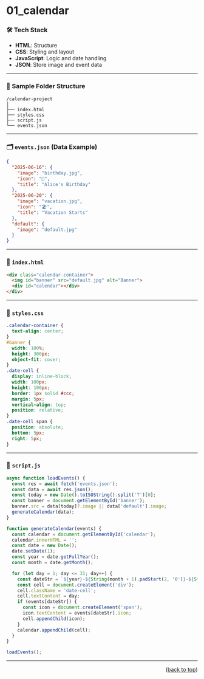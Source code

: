 
<a name="topage"></a>

# 01_calendar


### 🛠️ Tech Stack
- **HTML**: Structure
- **CSS**: Styling and layout
- **JavaScript**: Logic and date handling
- **JSON**: Store image and event data

---

### 📁 Sample Folder Structure
```
/calendar-project
│
├── index.html
├── styles.css
├── script.js
└── events.json
```

---

### 🗂️ `events.json` (Data Example)
```json
{
  "2025-06-16": {
    "image": "birthday.jpg",
    "icon": "🎂",
    "title": "Alice's Birthday"
  },
  "2025-06-20": {
    "image": "vacation.jpg",
    "icon": "🏖️",
    "title": "Vacation Starts"
  },
  "default": {
    "image": "default.jpg"
  }
}
```

---

### 🧱 `index.html`
```html
<div class="calendar-container">
  <img id="banner" src="default.jpg" alt="Banner">
  <div id="calendar"></div>
</div>
```

---

### 🎨 `styles.css`
```css
.calendar-container {
  text-align: center;
}
#banner {
  width: 100%;
  height: 300px;
  object-fit: cover;
}
.date-cell {
  display: inline-block;
  width: 100px;
  height: 100px;
  border: 1px solid #ccc;
  margin: 5px;
  vertical-align: top;
  position: relative;
}
.date-cell span {
  position: absolute;
  bottom: 5px;
  right: 5px;
}
```

---

### 🧠 `script.js`
```javascript
async function loadEvents() {
  const res = await fetch('events.json');
  const data = await res.json();
  const today = new Date().toISOString().split('T')[0];
  const banner = document.getElementById('banner');
  banner.src = data[today]?.image || data['default'].image;
  generateCalendar(data);
}

function generateCalendar(events) {
  const calendar = document.getElementById('calendar');
  calendar.innerHTML = '';
  const date = new Date();
  date.setDate(1);
  const year = date.getFullYear();
  const month = date.getMonth();

  for (let day = 1; day <= 31; day++) {
    const dateStr = `${year}-${String(month + 1).padStart(2, '0')}-${String(day).padStart(2, '0')}`;
    const cell = document.createElement('div');
    cell.className = 'date-cell';
    cell.textContent = day;
    if (events[dateStr]) {
      const icon = document.createElement('span');
      icon.textContent = events[dateStr].icon;
      cell.appendChild(icon);
    }
    calendar.appendChild(cell);
  }
}

loadEvents();
```

  
-----

<p align="right">(<a href="#topage">back to top</a>)</p>
<br/>
<br/>
